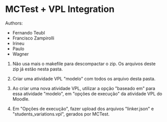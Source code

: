 # MCTest + VPL Integration
Authors:
* Fernando Teubl
* Francisco Zampirolli
* Irineu
* Paulo
* Wagner

1. Não usa mais o makefile para descompactar o zip. Os arquivos deste zip já estão nesta pasta.

2. Criar uma atividade VPL "modelo" com todos os arquivo desta pasta. 

3. Ao criar uma nova atividade VPL, utilizar a opção "baseado em" para essa atividade "modelo", em "opções de execução" da atividade VPL do Moodle.

4. Em "Opções de execução", fazer upload dos arquivos "linker.json" e "students_variations.vpl", gerados por MCTest.
